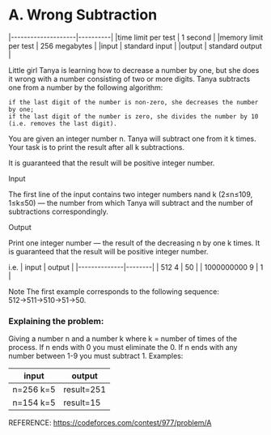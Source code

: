 # A. Wrong Subtraction
|--------------------|----------|
|time limit per test | 1 second | 
|memory limit per test | 256 megabytes |
|input | standard input |
|output | standard output |

Little girl Tanya is learning how to decrease a number by one, but she does it wrong with a 
number consisting of two or more digits. Tanya subtracts one from a number by the following algorithm:

    if the last digit of the number is non-zero, she decreases the number by one;
    if the last digit of the number is zero, she divides the number by 10 (i.e. removes the last digit). 

You are given an integer number n. Tanya will subtract one from it k times. Your task is to print the 
result after all k subtractions.

It is guaranteed that the result will be positive integer number.

Input

The first line of the input contains two integer numbers nand k (2≤n≤109, 1≤k≤50) — the number from 
which Tanya will subtract and the number of subtractions correspondingly.

Output

Print one integer number — the result of the decreasing n by one k times.
It is guaranteed that the result will be positive integer number. 

i.e.
| input        | output |
|--------------|--------|
| 512 4        | 50     |
| 1000000000 9 | 1      |


Note
The first example corresponds to the following sequence: 512→511→510→51→50.
  
### Explaining the problem:
Giving a number n and a number k where k = number of times of the process.
If n ends with 0 you must eliminate the 0. If n ends with any number between 
1-9 you must subtract 1. 
Examples:

| input | output |
|-------|--------|
|n=256 k=5|result=251|
|n=154 k=5|result=15|

REFERENCE:
https://codeforces.com/contest/977/problem/A

